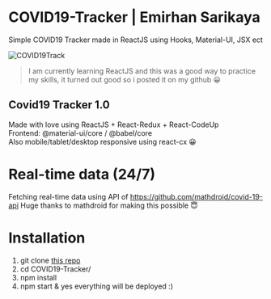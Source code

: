 # COVID19-Tracker | Emirhan Sarikaya
Simple COVID19 Tracker made in ReactJS using Hooks, Material-UI, JSX ect

![COVID19Track](https://media3.giphy.com/media/9kqBguWqn7EEtxxslQ/giphy.gif)


> I am currently learning ReactJS and this was a good way to practice my skills, it turned out good so i posted it on my github :grinning:

## Covid19 Tracker 1.0 <br>
Made with love using ReactJS + React-Redux + React-CodeUp <br>
Frontend: @material-ui/core / @babel/core <br>
Also mobile/tablet/desktop responsive using react-cx :grinning:

# Real-time data (24/7)
Fetching real-time data using API of https://github.com/mathdroid/covid-19-api
Huge thanks to mathdroid for making this possible :innocent:



# Installation

1) git clone [this repo](https://github.com/EmirhanSarikaya/COVID19-Tracker.git) <br>
2) cd COVID19-Tracker/ <br>
3) npm install <br>
4) npm start & yes everything will be deployed :)


